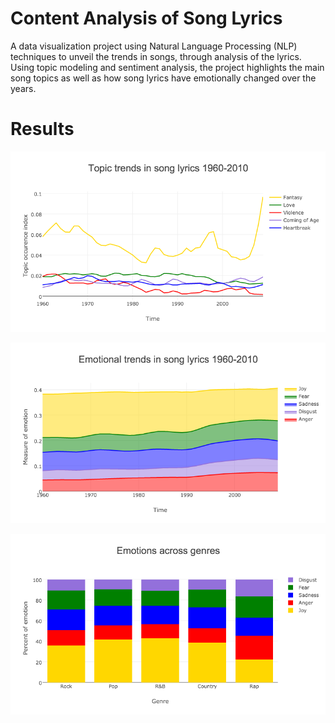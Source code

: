 # Content Analysis of Song Lyrics
A data visualization project using Natural Language Processing (NLP) techniques to unveil the trends in songs, through analysis of the lyrics. Using topic modeling and sentiment analysis, the project highlights the main song topics as well as how song lyrics have emotionally changed over the years.

# Results

![topic trends](/plots_readme/TopicTrendLines.png?raw=true "Topic trends")

![emotion trends](/plots_readme/EmotionalTrends.png?raw=true "Emotion trends")

![topic trends](/plots_readme/EmotionGenres.png?raw=true "Emotion of Genres")
